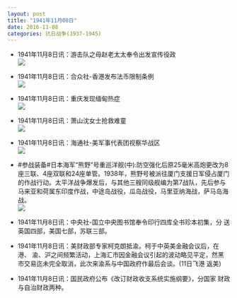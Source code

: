```yaml
---
layout: post
title: "1941年11月08日"
date: 2016-11-08
categories: 抗日战争(1937-1945)
---
```


<meta name="referrer" content="no-referrer" />

- 1941年11月8日讯：游击队之母赵老太太奉令出发宣传役政 <br/><img src="https://ww1.sinaimg.cn/large/aca367d8jw1f9l1qqjmetj20ah0dqdhx.jpg" />

- 1941年11月8日讯：合众社-香港发布法币限制条例 <br/><img src="https://ww3.sinaimg.cn/large/aca367d8jw1f9l00lfdicj20di06wta5.jpg" />

- 1941年11月8日讯：重庆发现缅甸热症 <br/><img src="https://ww2.sinaimg.cn/large/aca367d8jw1f9ky9w0heoj20d70dn0vm.jpg" />

- 1941年11月8日讯：萧山沈女士抢救难童 <br/><img src="https://ww4.sinaimg.cn/large/aca367d8jw1f9kut2dksyj208j06z0to.jpg" />

- 1941年11月8日讯：海通社-美军事代表团视察华战区 <br/><img src="https://ww1.sinaimg.cn/large/aca367d8jw1f9kke9yrndj20a40hcq5c.jpg" />

- #参战装备#日本海军“熊野”号重巡洋舰(中):防空强化后原25毫米高炮更改为8座三联、4座双联和24座单管。1938年，熊野号被派往厦门支援日军侵占厦门的作战行动。太平洋战争爆发后，与其他三艘同级舰编为第7战队，先后参与马来亚和荷属东印度作战，中途岛战役，瓜岛战役，马里亚纳海战，萨马岛海战。 <br/><img src="https://ww2.sinaimg.cn/large/aca367d8gw1f9kj1zttv5j20db0hajsr.jpg" />

- 1941年11月8日讯：中央社-国立中央图书馆奉令印行四库全书珍本初集，分 送英国四部，美国七部，苏联三部。 

- 1941年11月8日讯：美财政部专家柯克朗抵渝。柯于中英美金融会议后，在港、 渝、沪之间频繁活动，上海汇市因金融会议引起的波动略见平定，然黑 市交易迄未完全取消，此次来渝系与中国政府作最后会谈。(11日飞港 返美) 

- 1941年11月8日讯：国民政府公布《改订财政收支系统实施纲要》，分国家 财政与自治财政两种。 


